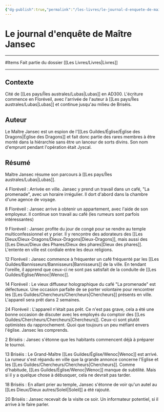 ```yaml
---
{"dg-publish":true,"permalink":"/les-livres/le-journal-d-enquete-de-maitre-jansec/"}
---
```


# Le journal d'enquête de Maître Jansec
---
#Items
Fait partie du dossier [[Les Livres/Livres\|Livres]]

-------
## Contexte
Cité de [[Les pays/Îles australes/Lubas\|Lubas]] en AD300. L'écriture commence en Floréveil, avec l'arrivée de l'auteur à [[Les pays/Îles australes/Lubas\|Lubas]] et continue jusqu'au milieu de Briséis.
## Auteur
Le Maître Jansec est un espion de l'[[Les Guildes/Église/Église des Dragons\|Église des Dragons]] et fait donc partie des rares membres à être monté dans la hiérarchie sans être un lanceur de sorts divins. Son nom d'emprunt pendant l'opération était Jyscal.
## Résumé
Maître Jansec résume son parcours à [[Les pays/Îles australes/Lubas\|Lubas]].

4 Floréveil : Arrivée en ville. Jansec y prend un travail dans un café, "La promenade", avec un horaire irrégulier. Il dort d'abord dans la chambre d'une agence de voyage.

8 Floréveil : Jansec arrive à obtenir un appartement, avec l'aide de son employeur. Il continue son travail au café (les rumeurs sont parfois intéressantes)

9 Floréveil : Jansec profite du jour de congé pour se rendre au temple multiconfessionnel et y prier. Il y rencontre des adorateurs des [[Les Dieux/Dieux-Dragons/Dieux-Dragons\|Dieux-Dragons]], mais aussi des [[Les Dieux/Dieux des Phares/Dieux des phares\|Dieux des phares]]. L'entente en ville est cordiale entre les deux religions.

12 Floréveil : Jansec commence à fréquenter un café fréquenté par les [[Les Guildes/Bannisseurs/Bannisseurs\|Bannisseurs]] de la ville. En tendant l'oreille, il apprend que ceux-ci ne sont pas satisfait de la conduite de [[Les Guildes/Église/Wenoc\|Wenoc]].

14 Floréveil : Le vieux diffuseur holographique du café "La promenade" est défectueux. Une occasion parfaite de se porter volontaire pour rencontrer les [[Les Guildes/Chercheurs/Chercheurs\|Chercheurs]] présents en ville. L'appareil sera prêt dans 2 semaines.

24 Floréveil : L'appareil n'était pas prêt. Ce n'est pas grave, cela a été une bonne occasion de discuter avec les employés du comptoir des [[Les Guildes/Chercheurs/Chercheurs\|Chercheurs]]. Ceux-ci sont plutôt optimistes du rapprochement. Quoi que toujours un peu méfiant envers l'église. Jansec les comprends.

2 Briséis : Jansec s'étonne que les habitants commencent déjà à préparer le tournoi.

13 Briséis : Le Grand-Maître [[Les Guildes/Église/Wenoc\|Wenoc]] est arrivé. La rumeur s'est répandu en ville que la grande annonce concerne l'Eglise et les [[Les Guildes/Chercheurs/Chercheurs\|Chercheurs]].
Comme d'habitude, [[Les Guildes/Église/Wenoc\|Wenoc]] manque de subtilité. Mais si il y a quelque chose à débusquer, cela ne devrait pas tarder.

18 Briséis : En allant prier au temple, Jansec s'étonne de voir qu'un autel au [[Les Dieux/Dieux autres/Soleil\|Soleil]] a été rajouté.

20 Briséis : Jansec recevait de la visite ce soir. Un informateur potentiel, si il arrive à le faire parler.

